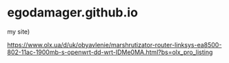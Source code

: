 # egodamager.github.io
my site)

https://www.olx.ua/d/uk/obyavlenie/marshrutizator-router-linksys-ea8500-802-11ac-1900mb-s-openwrt-dd-wrt-IDMe0MA.html?bs=olx_pro_listing
